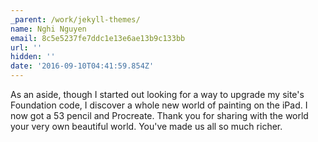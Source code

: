 ```yaml
---
_parent: /work/jekyll-themes/
name: Nghi Nguyen
email: 8c5e5237fe7ddc1e13e6ae13b9c133bb
url: ''
hidden: ''
date: '2016-09-10T04:41:59.854Z'
---
```


As an aside, though I started out looking for a way to upgrade my site's
Foundation code, I discover a whole new world of painting on the iPad. I now got
a 53 pencil and Procreate. Thank you for sharing with the world your very own
beautiful world. You've made us all so much richer.
